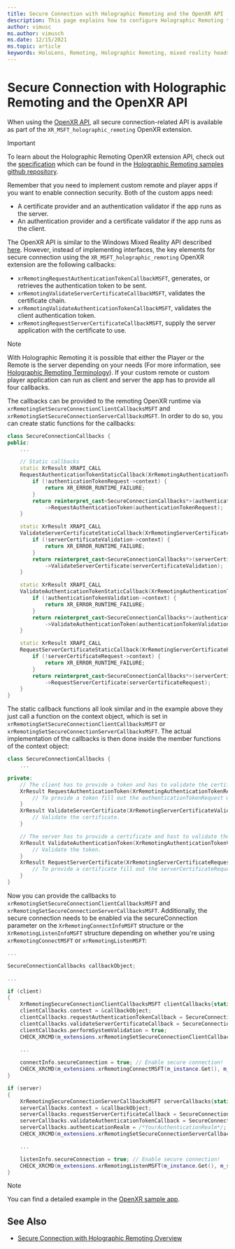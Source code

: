 ```yaml
---
title: Secure Connection with Holographic Remoting and the OpenXR API
description: This page explains how to configure Holographic Remoting to use encrypted and authenticated connections between player and remote apps with the OpenXR API.
author: vimusc
ms.author: vimusch
ms.date: 12/15/2021
ms.topic: article
keywords: HoloLens, Remoting, Holographic Remoting, mixed reality headset, windows mixed reality headset, virtual reality headset, security, authentication, server-to-client, OpenXR
---
```

# Secure Connection with Holographic Remoting and the OpenXR API

When using the [OpenXR API](openxr.md), all secure connection-related API is available as part of the `XR_MSFT_holographic_remoting` OpenXR extension.

> [!IMPORTANT]
> To learn about the Holographic Remoting OpenXR extension API, check out the [specification](https://htmlpreview.github.io/?https://github.com/microsoft/MixedReality-HolographicRemoting-Samples/blob/main/remote_openxr/specification.html) which can be found in the [Holographic Remoting samples github repository](https://github.com/microsoft/MixedReality-HolographicRemoting-Samples).

Remember that you need to implement custom remote and player apps if you want to enable connection security. Both of the custom apps need:

* A certificate provider and an authentication validator if the app runs as the server.
* An authentication provider and a certificate validator if the app runs as the client.

The OpenXR API is similar to the Windows Mixed Reality API described [here](holographic-remoting-secure-connection-wmr.md).
However, instead of implementing interfaces, the key elements for secure connection using the `XR_MSFT_holographic_remoting` OpenXR extension are the following callbacks:

* `xrRemotingRequestAuthenticationTokenCallbackMSFT`, generates, or retrieves the authentication token to be sent.
* `xrRemotingValidateServerCertificateCallbackMSFT`, validates the certificate chain.
* `xrRemotingValidateAuthenticationTokenCallbackMSFT`, validates the client authentication token.
* `xrRemotingRequestServerCertificateCallbackMSFT`, supply the server application with the certificate to use.

> [!NOTE]
> With Holographic Remoting it is possible that either the Player or the Remote is the server depending on your needs (For more information, see [Holographic Remoting Terminology](holographic-remoting-terminology.md)). If your custom remote or custom player application can run as client and server the app has to provide all four callbacks.

The callbacks can be provided to the remoting OpenXR runtime via `xrRemotingSetSecureConnectionClientCallbacksMSFT` and `xrRemotingSetSecureConnectionServerCallbacksMSFT`.
In order to do so, you can create static functions for the callbacks:

```cpp
class SecureConnectionCallbacks {
public:
    ...

    // Static callbacks
    static XrResult XRAPI_CALL
    RequestAuthenticationTokenStaticCallback(XrRemotingAuthenticationTokenRequestMSFT* authenticationTokenRequest) {
        if (!authenticationTokenRequest->context) {
            return XR_ERROR_RUNTIME_FAILURE;
        }
        return reinterpret_cast<SecureConnectionCallbacks*>(authenticationTokenRequest->context)
            ->RequestAuthenticationToken(authenticationTokenRequest);
    }

    static XrResult XRAPI_CALL
    ValidateServerCertificateStaticCallback(XrRemotingServerCertificateValidationMSFT* serverCertificateValidation) {
        if (!serverCertificateValidation->context) {
            return XR_ERROR_RUNTIME_FAILURE;
        }
        return reinterpret_cast<SecureConnectionCallbacks*>(serverCertificateValidation->context)
            ->ValidateServerCertificate(serverCertificateValidation);
    }

    static XrResult XRAPI_CALL
    ValidateAuthenticationTokenStaticCallback(XrRemotingAuthenticationTokenValidationMSFT* authenticationTokenValidation) {
        if (!authenticationTokenValidation->context) {
            return XR_ERROR_RUNTIME_FAILURE;
        }
        return reinterpret_cast<SecureConnectionCallbacks*>(authenticationTokenValidation->context)
            ->ValidateAuthenticationToken(authenticationTokenValidation);
    }

    static XrResult XRAPI_CALL
    RequestServerCertificateStaticCallback(XrRemotingServerCertificateRequestMSFT* serverCertificateRequest) {
        if (!serverCertificateRequest->context) {
            return XR_ERROR_RUNTIME_FAILURE;
        }
        return reinterpret_cast<SecureConnectionCallbacks*>(serverCertificateRequest->context)
            ->RequestServerCertificate(serverCertificateRequest);
    }
}
```

The static callback functions all look similar and in the example above they just call a function on the context object, which is set in `xrRemotingSetSecureConnectionClientCallbacksMSFT` or `xrRemotingSetSecureConnectionServerCallbacksMSFT`. The actual implementation of the callbacks is then done inside the member functions of the context object:

```cpp
class SecureConnectionCallbacks {   
    ...

private:
    // The client has to provide a token and has to validate the certificate.
    XrResult RequestAuthenticationToken(XrRemotingAuthenticationTokenRequestMSFT* authenticationTokenRequest) {
        // To provide a token fill out the authenticationTokenRequest with your token.
    }
    XrResult ValidateServerCertificate(XrRemotingServerCertificateValidationMSFT* serverCertificateValidation) {
        // Validate the certificate.
    }

    // The server has to provide a certificate and hast to validate the token.
    XrResult ValidateAuthenticationToken(XrRemotingAuthenticationTokenValidationMSFT* authenticationTokenValidation) {
        // Validate the token.
    }
    XrResult RequestServerCertificate(XrRemotingServerCertificateRequestMSFT* serverCertificateRequest) {
        // To provide a certificate fill out the serverCertificateRequest with your certificate.
    }
}
```

Now you can provide the callbacks to `xrRemotingSetSecureConnectionClientCallbacksMSFT` and `xrRemotingSetSecureConnectionServerCallbacksMSFT`. Additionally, the secure connection needs to be enabled via the secureConnection parameter on the `XrRemotingConnectInfoMSFT` structure or the `XrRemotingListenInfoMSFT` structure depending on whether you're using `xrRemotingConnectMSFT` or `xrRemotingListenMSFT`:

```cpp
...

SecureConnectionCallbacks callbackObject;

...

if (client) 
{
    XrRemotingSecureConnectionClientCallbacksMSFT clientCallbacks{static_cast<XrStructureType>(XR_TYPE_REMOTING_SECURE_CONNECTION_CLIENT_CALLBACKS_MSFT);
    clientCallbacks.context = &callbackObject;
    clientCallbacks.requestAuthenticationTokenCallback = SecureConnectionCallbacks::RequestAuthenticationTokenStaticCallback;
    clientCallbacks.validateServerCertificateCallback = SecureConnectionCallbacks::ValidateServerCertificateStaticCallback;
    clientCallbacks.performSystemValidation = true;
    CHECK_XRCMD(m_extensions.xrRemotingSetSecureConnectionClientCallbacksMSFT(m_instance.Get(), m_systemId, &clientCallbacks));
    
    ...

    connectInfo.secureConnection = true; // Enable secure connection!
    CHECK_XRCMD(m_extensions.xrRemotingConnectMSFT(m_instance.Get(), m_systemId, &connectInfo));
}

if (server) 
{
    XrRemotingSecureConnectionServerCallbacksMSFT serverCallbacks{static_cast<XrStructureType>(XR_TYPE_REMOTING_SECURE_CONNECTION_SERVER_CALLBACKS_MSFT);
    serverCallbacks.context = &callbackObject;
    serverCallbacks.requestServerCertificateCallback = SecureConnectionCallbacks::RequestServerCertificateStaticCallback;
    serverCallbacks.validateAuthenticationTokenCallback = SecureConnectionCallbacks::ValidateAuthenticationTokenStaticCallback;
    serverCallbacks.authenticationRealm = /*YourAuthenticationRealm*/;
    CHECK_XRCMD(m_extensions.xrRemotingSetSecureConnectionServerCallbacksMSFT(m_instance.Get(), m_systemId, &serverCallbacks));

    ...

    listenInfo.secureConnection = true; // Enable secure connection!
    CHECK_XRCMD(m_extensions.xrRemotingListenMSFT(m_instance.Get(), m_systemId, &listenInfo));
}
```

> [!NOTE]
> You can find a detailed example in the [OpenXR sample app](https://github.com/microsoft/MixedReality-HolographicRemoting-Samples).

## See Also

* [Secure Connection with Holographic Remoting Overview](holographic-remoting-secure-connection.md)